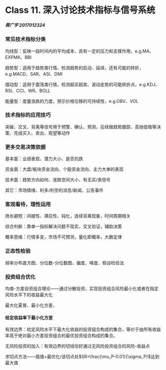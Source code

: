 # Class 11. 深入讨论技术指标与信号系统

##### 蒋广宇 2017012324

### 常见技术指标分类
均线型：反映一段时间内的平均成本、具有一定的压力和支撑作用，e.g.MA、EXPMA、BBI

趋势型：适用于趋势类行情、检测趋势的启动、延续，还有可能的转折，e.g.MACD、SAR、ASI、DMI

摆动型：适用于震荡类行情，检测超买超卖、波动走势的可能转折点，e.g.KDJ、RSI、CCI、WR、BOLL

能量型：度量涨跌的力度，预示价格位移的可持续性，e.g.OBV、VOL

### 技术指标的应用技巧
突破、交叉、背离等信号用于预警、确认、预测，后续做趋势跟踪、高抛低吸等决策，完成买入、卖出、观望等动作

### 更多交易决策依据
基本面：业绩表现、潜力大小、是否抗跌

资金面：大盘/板块资金流向、个股资金流向、主力大单的表现

技术面：趋势方向如何、涨跌空间大小、有无买/卖信号

其它：市场情绪、利多/利空的消息/新闻、公告事件

### 客观看待，理性运用
扬长避短：间接性、滞后性、钝化，连续背离现象，时间周期相关

综合判断：靠单一指标解决问题不现实，交叉验证，辅助决策

概率思维：行情多变，市场不可预测，量化即概率，大数定律

### 正态性检验
频率分布直方图、分位数-分位数图、偏度、峰度、假设检验法

### 投资组合优化
均值-方差投资组合理论——通过分散投资，实现投资组合风险最小化或者在指定风险水平下的收益最大化

最大化夏普、最小化方差、

#### 给定收益率下最小化方差
有效边界：给定风险水平下最大化收益的投资组合构成的集合，等价于由所有收益率高于绝对最小方差投资组合的最优投资组合构成的集合。

无风险投资的加入：有效边界的切线恰好通过无风险投资组合的风险-收益点

求切点方法——插值+最优化/该切点处$SR=\frac{\mu_P-0.01}{\sigma_P}$达到最大值
